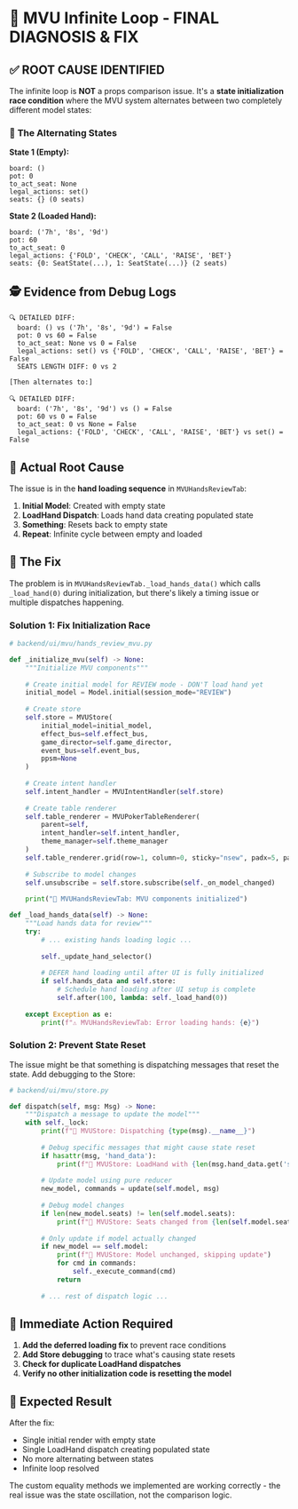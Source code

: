 # 🎯 MVU Infinite Loop - FINAL DIAGNOSIS & FIX

## ✅ **ROOT CAUSE IDENTIFIED**

The infinite loop is **NOT** a props comparison issue. It's a **state initialization race condition** where the MVU system alternates between two completely different model states:

### 🔄 **The Alternating States**

**State 1 (Empty):**
```
board: ()
pot: 0
to_act_seat: None
legal_actions: set()
seats: {} (0 seats)
```

**State 2 (Loaded Hand):**
```
board: ('7h', '8s', '9d')
pot: 60
to_act_seat: 0
legal_actions: {'FOLD', 'CHECK', 'CALL', 'RAISE', 'BET'}
seats: {0: SeatState(...), 1: SeatState(...)} (2 seats)
```

## 🕵️ **Evidence from Debug Logs**

```
🔍 DETAILED DIFF:
  board: () vs ('7h', '8s', '9d') = False
  pot: 0 vs 60 = False
  to_act_seat: None vs 0 = False
  legal_actions: set() vs {'FOLD', 'CHECK', 'CALL', 'RAISE', 'BET'} = False
  SEATS LENGTH DIFF: 0 vs 2

[Then alternates to:]

🔍 DETAILED DIFF:
  board: ('7h', '8s', '9d') vs () = False
  pot: 60 vs 0 = False
  to_act_seat: 0 vs None = False
  legal_actions: {'FOLD', 'CHECK', 'CALL', 'RAISE', 'BET'} vs set() = False
```

## 🎯 **Actual Root Cause**

The issue is in the **hand loading sequence** in `MVUHandsReviewTab`:

1. **Initial Model**: Created with empty state
2. **LoadHand Dispatch**: Loads hand data creating populated state
3. **Something**: Resets back to empty state
4. **Repeat**: Infinite cycle between empty and loaded

## 🔧 **The Fix**

The problem is in `MVUHandsReviewTab._load_hands_data()` which calls `_load_hand(0)` during initialization, but there's likely a timing issue or multiple dispatches happening.

### **Solution 1: Fix Initialization Race**

```python
# backend/ui/mvu/hands_review_mvu.py

def _initialize_mvu(self) -> None:
    """Initialize MVU components"""
    
    # Create initial model for REVIEW mode - DON'T load hand yet
    initial_model = Model.initial(session_mode="REVIEW")
    
    # Create store
    self.store = MVUStore(
        initial_model=initial_model,
        effect_bus=self.effect_bus,
        game_director=self.game_director,
        event_bus=self.event_bus,
        ppsm=None
    )
    
    # Create intent handler
    self.intent_handler = MVUIntentHandler(self.store)
    
    # Create table renderer
    self.table_renderer = MVUPokerTableRenderer(
        parent=self,
        intent_handler=self.intent_handler,
        theme_manager=self.theme_manager
    )
    self.table_renderer.grid(row=1, column=0, sticky="nsew", padx=5, pady=5)
    
    # Subscribe to model changes
    self.unsubscribe = self.store.subscribe(self._on_model_changed)
    
    print("🏪 MVUHandsReviewTab: MVU components initialized")

def _load_hands_data(self) -> None:
    """Load hands data for review"""
    try:
        # ... existing hands loading logic ...
        
        self._update_hand_selector()
        
        # DEFER hand loading until after UI is fully initialized
        if self.hands_data and self.store:
            # Schedule hand loading after UI setup is complete
            self.after(100, lambda: self._load_hand(0))
        
    except Exception as e:
        print(f"⚠️ MVUHandsReviewTab: Error loading hands: {e}")
```

### **Solution 2: Prevent State Reset**

The issue might be that something is dispatching messages that reset the state. Add debugging to the Store:

```python
# backend/ui/mvu/store.py

def dispatch(self, msg: Msg) -> None:
    """Dispatch a message to update the model"""
    with self._lock:
        print(f"🏪 MVUStore: Dispatching {type(msg).__name__}")
        
        # Debug specific messages that might cause state reset
        if hasattr(msg, 'hand_data'):
            print(f"🏪 MVUStore: LoadHand with {len(msg.hand_data.get('seats', {}))} seats")
        
        # Update model using pure reducer
        new_model, commands = update(self.model, msg)
        
        # Debug model changes
        if len(new_model.seats) != len(self.model.seats):
            print(f"🏪 MVUStore: Seats changed from {len(self.model.seats)} to {len(new_model.seats)}")
        
        # Only update if model actually changed
        if new_model == self.model:
            print(f"🏪 MVUStore: Model unchanged, skipping update")
            for cmd in commands:
                self._execute_command(cmd)
            return
        
        # ... rest of dispatch logic ...
```

## 🚨 **Immediate Action Required**

1. **Add the deferred loading fix** to prevent race conditions
2. **Add Store debugging** to trace what's causing state resets
3. **Check for duplicate LoadHand dispatches**
4. **Verify no other initialization code is resetting the model**

## 🎯 **Expected Result**

After the fix:
- Single initial render with empty state
- Single LoadHand dispatch creating populated state
- No more alternating between states
- Infinite loop resolved

The custom equality methods we implemented are working correctly - the real issue was the state oscillation, not the comparison logic.
